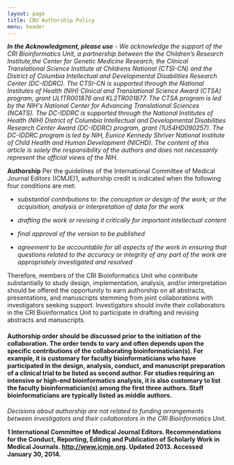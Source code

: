 ```yaml
---
layout: page
title: CBU Authorship Policy
menu: header
---
```

***In the Acknowledgment, please use*** -
_We acknowledge the support of the CRI Bioinformatics Unit, a partnership between the the Children’s Research Institute,the Center for Genetic Medicine Research, the Clinical Translational Science Institute at Childrens National (CTSI-CN) and the District of Columbia Intellectual and Developmental Disabilities Research Center (DC-IDDRC). The CTSI-CN is supported through the National Institutes of Health (NIH) Clinical and Translational Science Award (CTSA) program, grant UL1TR001876 and KL2TR001877. The CTSA program is led by the NIH's National Center for Advancing Translational Sciences (NCATS). The DC-IDDRC is supported through the National Institutes of Health (NIH) District of Columbia Intellectual and Developmental Disabilities Research Center Award (DC-IDDRC) program, grant (1U54HD090257). The DC-IDDRC program is led by NIH, Eunice Kennedy Shriver National Institute of Child Health and Human Development (NICHD). The content of this article is solely the responsibility of the authors and does not necessarily represent the official views of the NIH._

**Authorship**
Per the guidelines of the International Committee of Medical Journal Editors (ICMJE)1, authorship credit is indicated when the following four conditions are met:

* _substantial contributions to: the conception or design of the work; or the acquisition, analysis or interpretation of data for the work_

* _drafting the work or revising it critically for important intellectual content_

* _final approval of the version to be published_

* _agreement to be accountable for all aspects of the work in ensuring that questions related to the accuracy or integrity of any part of the work are appropriately investigated and resolved_

Therefore, members of the CRI Bioinformatics Unit who contribute substantially to study design, implementation, analysis, and/or interpretation should be offered the opportunity to earn authorship on all abstracts, presentations, and manuscripts stemming from joint collaborations with investigators seeking support. Investigators should invite their collaborators in the CRI Bioinformatics Unit to participate in drafting and revising abstracts and manuscripts.

#### **Authorship order should be discussed prior to the initiation of the collaboration. The order tends to vary and often depends upon the specific contributions of the collaborating bioinformatician(s). For example, it is customary for faculty bioinformaticians who have participated in the design, analysis, conduct, and manuscript preparation of a clinical trial to be listed as second author. For studies requiring an intensive or high-end bioinformatics analysis, it is also customary to list the faculty bioinformatician(s) among the first three authors. Staff bioinformaticians are typically listed as middle authors.**

_Decisions about authorship are not related to funding arrangements between investigators and their collaborators in the CRI Bioinformatics Unit._

**1 International Committee of Medical Journal Editors. Recommendations for the Conduct, Reporting, Editing and Publication of Scholarly Work in Medical Journals. http://www.icmje.org. Updated 2013. Accessed January 30, 2014.**

